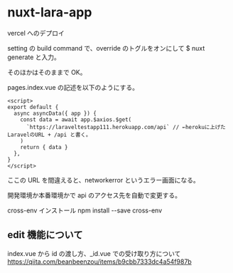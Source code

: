 # nuxt-lara-app

vercel へのデプロイ

setting の build command で、override のトグルをオンにして
$ nuxt generate
と入力。

そのほかはそのままで OK。

pages.index.vue の記述を以下のようにする。

```
<script>
export default {
  async asyncData({ app }) {
    const data = await app.$axios.$get(
      `https://laraveltestapp111.herokuapp.com/api` // ←herokuに上げたLaravelのURL + /api と書く。
    )
    return { data }
  },
}
</script>
```

ここの URL を間違えると、networkerror というエラー画面になる。

開発環境か本番環境かで api のアクセス先を自動で変更する。

cross-env インストール
npm install --save cross-env

## edit 機能について

index.vue から id の渡し方、\_id.vue での受け取り方について
https://qiita.com/beanbeenzou/items/b9cbb7333dc4a54f987b
